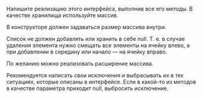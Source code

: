 Напишите реализацию этого интерфейса, выполнив все его методы. В качестве хранилища используйте массив.

В конструкторе должен задаваться размер массива внутри.

Список не должен добавлять или хранить в себе null. Т. е. в случае удаления элемента нужно смещать все элементы на ячейку влево, а при добавлении в середину или начало — на ячейку вправо.

По желанию можно реализовать расширение массива.

Рекомендуется написать свои исключения и выбрасывать их в тех ситуациях, которые описаны в интерфейсе. Если в какой-то из методов в качестве параметра приходит null, выбросить исключение.
